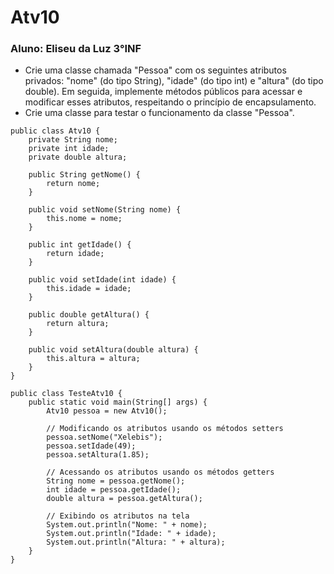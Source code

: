# Atv10
### Aluno: Eliseu da Luz 3°INF

- Crie uma classe chamada "Pessoa" com os seguintes atributos privados: "nome" (do tipo String), "idade" (do tipo int) e "altura" (do tipo double). Em seguida, implemente métodos públicos para acessar e modificar esses atributos, respeitando o princípio de encapsulamento.
- Crie uma classe para testar o funcionamento da classe "Pessoa".

```
public class Atv10 {
    private String nome;
    private int idade;
    private double altura;

    public String getNome() {
        return nome;
    }

    public void setNome(String nome) {
        this.nome = nome;
    }

    public int getIdade() {
        return idade;
    }

    public void setIdade(int idade) {
        this.idade = idade;
    }

    public double getAltura() {
        return altura;
    }

    public void setAltura(double altura) {
        this.altura = altura;
    }
}

```
```
public class TesteAtv10 {
    public static void main(String[] args) {
        Atv10 pessoa = new Atv10();

        // Modificando os atributos usando os métodos setters
        pessoa.setNome("Xelebis");
        pessoa.setIdade(49);
        pessoa.setAltura(1.85);

        // Acessando os atributos usando os métodos getters
        String nome = pessoa.getNome();
        int idade = pessoa.getIdade();
        double altura = pessoa.getAltura();

        // Exibindo os atributos na tela
        System.out.println("Nome: " + nome);
        System.out.println("Idade: " + idade);
        System.out.println("Altura: " + altura);
    }
}

